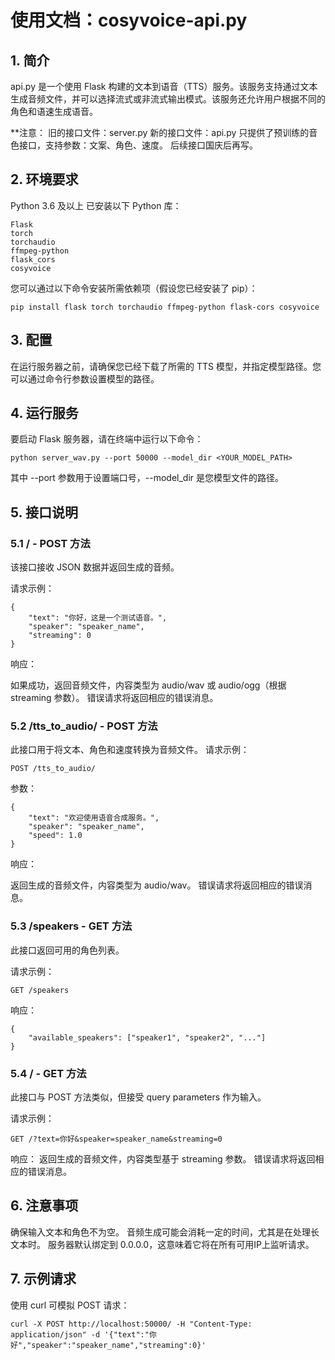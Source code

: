 # 使用文档：cosyvoice-api.py
## 1. 简介
api.py 是一个使用 Flask 构建的文本到语音（TTS）服务。该服务支持通过文本生成音频文件，并可以选择流式或非流式输出模式。该服务还允许用户根据不同的角色和语速生成语音。

**注意：
旧的接口文件：server.py
新的接口文件：api.py
只提供了预训练的音色接口，支持参数：文案、角色、速度。
后续接口国庆后再写。

## 2. 环境要求
Python 3.6 及以上
已安装以下 Python 库：
```
Flask
torch
torchaudio
ffmpeg-python
flask_cors
cosyvoice
```
您可以通过以下命令安装所需依赖项（假设您已经安装了 pip）：
```
pip install flask torch torchaudio ffmpeg-python flask-cors cosyvoice
```
## 3. 配置
在运行服务器之前，请确保您已经下载了所需的 TTS 模型，并指定模型路径。您可以通过命令行参数设置模型的路径。

## 4. 运行服务
要启动 Flask 服务器，请在终端中运行以下命令：
```
python server_wav.py --port 50000 --model_dir <YOUR_MODEL_PATH>
```
其中 --port 参数用于设置端口号，--model_dir 是您模型文件的路径。

## 5. 接口说明
### 5.1 / - POST 方法
该接口接收 JSON 数据并返回生成的音频。

请求示例：
```
{
    "text": "你好，这是一个测试语音。",
    "speaker": "speaker_name",
    "streaming": 0
}
```
响应：

如果成功，返回音频文件，内容类型为 audio/wav 或 audio/ogg（根据 streaming 参数）。
错误请求将返回相应的错误消息。
### 5.2 /tts_to_audio/ - POST 方法
此接口用于将文本、角色和速度转换为音频文件。
请求示例：
```
POST /tts_to_audio/
```

参数：
```
{
    "text": "欢迎使用语音合成服务。",
    "speaker": "speaker_name",
    "speed": 1.0
}
```
响应：

返回生成的音频文件，内容类型为 audio/wav。
错误请求将返回相应的错误消息。
### 5.3 /speakers - GET 方法
此接口返回可用的角色列表。

请求示例：

```
GET /speakers
```
响应：
```
{
    "available_speakers": ["speaker1", "speaker2", "..."]
}
```
### 5.4 / - GET 方法
此接口与 POST 方法类似，但接受 query parameters 作为输入。

请求示例：

```
GET /?text=你好&speaker=speaker_name&streaming=0
```
响应：
返回生成的音频文件，内容类型基于 streaming 参数。
错误请求将返回相应的错误消息。
## 6. 注意事项
确保输入文本和角色不为空。
音频生成可能会消耗一定的时间，尤其是在处理长文本时。
服务器默认绑定到 0.0.0.0，这意味着它将在所有可用IP上监听请求。
## 7. 示例请求
使用 curl 可模拟 POST 请求：

```
curl -X POST http://localhost:50000/ -H "Content-Type: application/json" -d '{"text":"你好","speaker":"speaker_name","streaming":0}'
```
